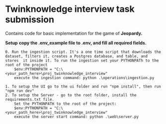 <h1>Twinknowledge interview task submission</h1>

Contains code for basic implementation for the game of <b>Jeopardy.</b>


<b>Setup</b>
    <b>copy the .env_example file to .env, and fill all required fields.</b>

    0. Run the ingestion script. It's a one time script that downloads the dataset, filters it, creates a Postgres database, and table, and stores  it inside it. To run the ingestion set your PYTHONPATh to the root of the project
        $env:PYTHONPATH = "C:\<your_path_here>\proj_twinknowledge_interview"
        execute the ingestion command: python .\operations\ingestion.py

    1. To setup the UI go to the ui folder and run "npm install", then run "npm run dev"
    2. To setup the Server - go to the root folder, install the requirements.txt file. 
        Set the PYTHONPATH to the root of the project:
        $env:PYTHONPATH = "C:\<your_path_here>\proj_twinknowledge_interview"
        execute the server start command: python .\web\server.py